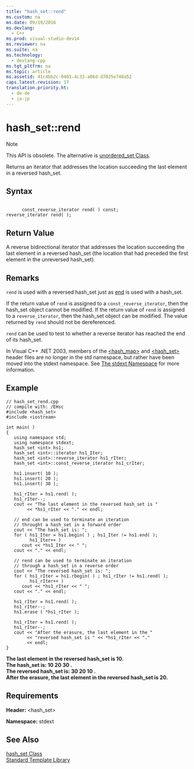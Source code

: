 ```yaml
---
title: "hash_set::rend"
ms.custom: na
ms.date: 09/19/2016
ms.devlang: 
  - C++
ms.prod: visual-studio-dev14
ms.reviewer: na
ms.suite: na
ms.technology: 
  - devlang-cpp
ms.tgt_pltfrm: na
ms.topic: article
ms.assetid: 41c4bb2c-0401-4c33-a06d-d7025e748a52
caps.latest.revision: 17
translation.priority.ht: 
  - de-de
  - ja-jp
---
```

# hash_set::rend
> [!NOTE]
>  This API is obsolete. The alternative is [unordered_set Class](../vs140/unordered_set-Class.md).  
  
 Returns an iterator that addresses the location succeeding the last element in a reversed hash_set.  
  
## Syntax  
  
```  
  
      const_reverse_iterator rend( ) const;   
reverse_iterator rend( );  
```  
  
## Return Value  
 A reverse bidirectional iterator that addresses the location succeeding the last element in a reversed hash_set (the location that had preceded the first element in the unreversed hash_set).  
  
## Remarks  
 `rend` is used with a reversed hash_set just as [end](../vs140/hash_set--end.md) is used with a hash_set.  
  
 If the return value of `rend` is assigned to a `const_reverse_iterator`, then the hash_set object cannot be modified. If the return value of `rend` is assigned to a `reverse_iterator`, then the hash_set object can be modified. The value returned by `rend` should not be dereferenced.  
  
 `rend` can be used to test to whether a reverse iterator has reached the end of its hash_set.  
  
 In Visual C++ .NET 2003, members of the [<hash_map>](../vs140/-hash_map-.md) and [<hash_set>](../vs140/-hash_set-.md) header files are no longer in the std namespace, but rather have been moved into the stdext namespace. See [The stdext Namespace](../vs140/stdext-Namespace.md) for more information.  
  
## Example  
  
```  
// hash_set_rend.cpp  
// compile with: /EHsc  
#include <hash_set>  
#include <iostream>  
  
int main( )  
{  
   using namespace std;  
   using namespace stdext;  
   hash_set <int> hs1;  
   hash_set <int>::iterator hs1_Iter;  
   hash_set <int>::reverse_iterator hs1_rIter;  
   hash_set <int>::const_reverse_iterator hs1_crIter;  
  
   hs1.insert( 10 );  
   hs1.insert( 20 );  
   hs1.insert( 30 );  
  
   hs1_rIter = hs1.rend( );  
   hs1_rIter--;  
   cout << "The last element in the reversed hash_set is "  
        << *hs1_rIter << "." << endl;  
  
   // end can be used to terminate an iteration   
   // throught a hash_set in a forward order  
   cout << "The hash_set is: ";  
   for ( hs1_Iter = hs1.begin( ) ; hs1_Iter != hs1.end( );  
         hs1_Iter++ )  
      cout << *hs1_Iter << " ";  
   cout << "." << endl;  
  
   // rend can be used to terminate an iteration   
   // through a hash_set in a reverse order  
   cout << "The reversed hash_set is: ";  
   for ( hs1_rIter = hs1.rbegin( ) ; hs1_rIter != hs1.rend( );  
         hs1_rIter++ )  
      cout << *hs1_rIter << " ";  
   cout << "." << endl;  
  
   hs1_rIter = hs1.rend( );  
   hs1_rIter--;  
   hs1.erase ( *hs1_rIter );  
  
   hs1_rIter = hs1.rend( );  
   hs1_rIter--;  
   cout << "After the erasure, the last element in the "  
        << "reversed hash_set is " << *hs1_rIter << "."  
        << endl;  
}  
```  
  
 **The last element in the reversed hash_set is 10.**  
**The hash_set is: 10 20 30 .**  
**The reversed hash_set is: 30 20 10 .**  
**After the erasure, the last element in the reversed hash_set is 20.**   
## Requirements  
 **Header:** <hash_set>  
  
 **Namespace:** stdext  
  
## See Also  
 [hash_set Class](../vs140/hash_set-Class.md)   
 [Standard Template Library](../vs140/Standard-Template-Library.md)